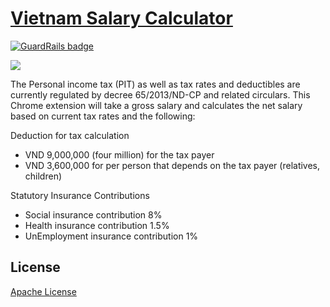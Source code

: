# [Vietnam Salary Calculator](https://chrome.google.com/webstore/detail/vietnam-salary-calculator/pnmnpealgaokichjfodfpikfbfgaeghc)

[![GuardRails badge](https://badges.guardrails.io/HoangNguyen17193/VN-salary-calculator.svg?token=d744647bafdd77124c27f1072f77c22aa127631df79cc88d84fbcde188e6a071)](https://dashboard.guardrails.io/default/gh/HoangNguyen17193/VN-salary-calculator)

![](https://raw.githubusercontent.com/HoangNguyen17193/VN-salary-calculator/master/media/screen-shots.gif)

The Personal income tax (PIT) as well as tax rates and deductibles are currently regulated by decree 65/2013/ND-CP and related circulars. This Chrome extension will take a gross salary and calculates the net salary based on current tax rates and the following:

Deduction for tax calculation
- VND 9,000,000 (four million) for the tax payer
- VND 3,600,000 for per person that depends on the tax payer (relatives, children)

Statutory Insurance Contributions
- Social insurance contribution 8%
- Health insurance contribution 1.5%
- UnEmployment insurance contribution 1%

## License
[Apache License](LICENSE)
